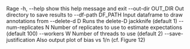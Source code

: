 Rage
  -h, --help          show this help message and exit
  --out-dir OUT_DIR   Out directory to save results to
  --df-path DF_PATH   Input dataframe to draw annotations from
  --delete-d D        Runs the delete-D jackknife (default 1)
  --num-replicates N  Number of replicates to use to estimate expectations (default 100)
  --workers W         Number of threads to use (default 2)
  --save-justification    Also output plot of bias vs 1/n (cf. Figure 12)